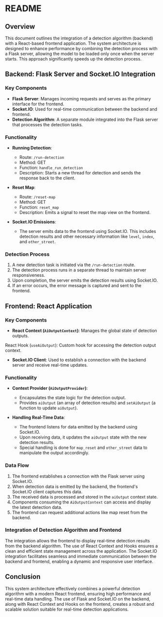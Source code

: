 # README

## Overview

This document outlines the integration of a detection algorithm (backend) with a React-based frontend application. The system architecture is designed to enhance performance by combining the detection process with a Flask server, allowing the model to be loaded only once when the server starts. This approach significantly speeds up the detection process.

## Backend: Flask Server and Socket.IO Integration

### Key Components

- **Flask Server**: Manages incoming requests and serves as the primary interface for the frontend.
- **Socket.IO**: Used for real-time communication between the backend and frontend.
- **Detection Algorithm**: A separate module integrated into the Flask server that processes the detection tasks.

### Functionality

- **Running Detection**: 
  - Route: `/run-detection`
  - Method: GET
  - Function: `handle_run_detection`
  - Description: Starts a new thread for detection and sends the response back to the client.

- **Reset Map**: 
  - Route: `/reset-map`
  - Method: GET
  - Function: `reset_map`
  - Description: Emits a signal to reset the map view on the frontend.

- **Socket.IO Emissions**:
  - The server emits data to the frontend using Socket.IO. This includes detection results and other necessary information like `level`, `index`, and `other_street`.

### Detection Process

1. A new detection task is initiated via the `/run-detection` route.
2. The detection process runs in a separate thread to maintain server responsiveness.
3. Upon completion, the server emits the detection results using Socket.IO.
4. If an error occurs, the error message is captured and sent to the frontend.

## Frontend: React Application

### Key Components

- **React Context (`AiOutputContext`)**: Manages the global state of detection outputs.

React Hook (`useAiOutput`): Custom hook for accessing the detection output context.
- **Socket.IO Client**: Used to establish a connection with the backend server and receive real-time updates.

### Functionality

- **Context Provider (`AiOutputProvider`)**:
  - Encapsulates the state logic for the detection output.
  - Provides `aiOutput` (an array of detection results) and `setAiOutput` (a function to update `aiOutput`).

- **Handling Real-Time Data**:
  - The frontend listens for data emitted by the backend using Socket.IO.
  - Upon receiving data, it updates the `aiOutput` state with the new detection results.
  - Special handling is done for `map_reset` and `other_street` data to manipulate the output accordingly.

### Data Flow

1. The frontend establishes a connection with the Flask server using Socket.IO.
2. When detection data is emitted by the backend, the frontend's Socket.IO client captures this data.
3. The received data is processed and stored in the `aiOutput` context state.
4. Components consuming the `AiOutputContext` can access and display the latest detection data.
5. The frontend can request additional actions like map reset from the backend.

### Integration of Detection Algorithm and Frontend

The integration allows the frontend to display real-time detection results from the backend algorithm. The use of React Context and Hooks ensures a clean and efficient state management across the application. The Socket.IO integration facilitates seamless and immediate communication between the backend and frontend, enabling a dynamic and responsive user interface.

## Conclusion

This system architecture effectively combines a powerful detection algorithm with a modern React frontend, ensuring high performance and real-time data handling. The use of Flask and Socket.IO on the backend, along with React Context and Hooks on the frontend, creates a robust and scalable solution suitable for real-time detection applications.
